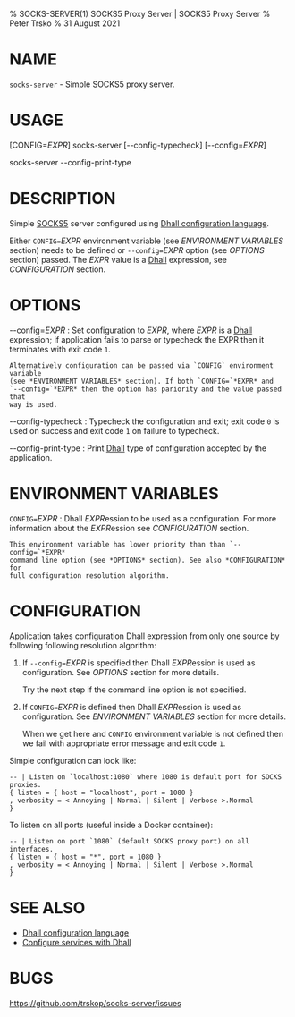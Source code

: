 % SOCKS-SERVER(1) SOCKS5 Proxy Server | SOCKS5 Proxy Server
% Peter Trsko
% 31 August 2021

# NAME

`socks-server` - Simple SOCKS5 proxy server.


# USAGE

\[CONFIG=*EXPR*] socks-server \[\--config-typecheck] \[\--config=*EXPR*]

socks-server \--config-print-type


# DESCRIPTION

Simple [SOCKS5](https://en.wikipedia.org/wiki/SOCKS) server configured using
[Dhall configuration language](https://dhall-lang.org/).

Either `CONFIG=`*EXPR* environment variable (see *ENVIRONMENT VARIABLES*
section) needs to be defined or `--config=`*EXPR* option (see *OPTIONS*
section) passed. The *EXPR* value is a [Dhall](https://dhall-lang.org/)
expression, see *CONFIGURATION* section.


# OPTIONS

\--config=*EXPR*
:   Set configuration to *EXPR*, where *EXPR* is a [Dhall](https://dhall-lang.org/)
    expression; if application fails to parse or typecheck the EXPR then it
    terminates with exit code `1`.

    Alternatively configuration can be passed via `CONFIG` environment variable
    (see *ENVIRONMENT VARIABLES* section). If both `CONFIG=`*EXPR* and
    `--config=`*EXPR* then the option has pariority and the value passed that
    way is used.

\--config-typecheck
:   Typecheck the configuration and exit; exit code `0` is used on success and
    exit code `1` on failure to typecheck.

\--config-print-type
:   Print [Dhall](https://dhall-lang.org/) type of configuration accepted by
    the application.


# ENVIRONMENT VARIABLES

`CONFIG=`*EXPR*
:   Dhall *EXPR*ession to be used as a configuration. For more information
    about the *EXPR*ession see *CONFIGURATION* section.

    This environment variable has lower priority than than `--config=`*EXPR*
    command line option (see *OPTIONS* section). See also *CONFIGURATION* for
    full configuration resolution algorithm.


# CONFIGURATION

Application takes configuration Dhall expression from only one source by
following following resolution algorithm:

1. If `--config=`*EXPR* is specified then Dhall *EXPR*ession is used as
   configuration. See *OPTIONS* section for more details.

   Try the next step if the command line option is not specified.

2. If `CONFIG=`*EXPR* is defined then Dhall *EXPR*ession is used as
   configuration. See *ENVIRONMENT VARIABLES* section for more details.

   When we get here and `CONFIG` environment variable is not defined then we
   fail with appropriate error message and exit code `1`.

Simple configuration can look like:

```dhall
-- | Listen on `localhost:1080` where 1080 is default port for SOCKS proxies.
{ listen = { host = "localhost", port = 1080 }
, verbosity = < Annoying | Normal | Silent | Verbose >.Normal
}
```

To listen on all ports (useful inside a Docker container):

```dhall
-- | Listen on port `1080` (default SOCKS proxy port) on all interfaces.
{ listen = { host = "*", port = 1080 }
, verbosity = < Annoying | Normal | Silent | Verbose >.Normal
}
```


# SEE ALSO

* [Dhall configuration language](https://dhall-lang.org/)
* [Configure services with Dhall
  ](https://trskop.github.io/articles/2020-10-11-configure-services-with-dhall.html)


# BUGS

<https://github.com/trskop/socks-server/issues>
